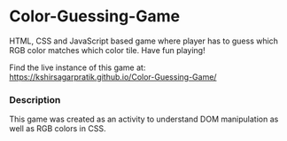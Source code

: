 # Color-Guessing-Game

HTML, CSS and JavaScript based game where player has to guess which RGB color matches which color tile. Have fun playing!

Find the live instance of this game at: https://kshirsagarpratik.github.io/Color-Guessing-Game/

### Description

This game was created as an activity to understand DOM manipulation as well as RGB colors in CSS.

